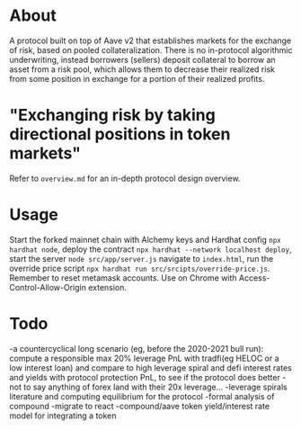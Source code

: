 # About 
A protocol built on top of Aave v2 that establishes markets for the exchange of risk, based on pooled collateralization. There is no in-protocol algorithmic underwriting, instead borrowers (sellers) deposit collateral to borrow an asset from a risk pool, which allows them to decrease their realized risk from some position in exchange for a portion of their realized profits. 

# "Exchanging risk by taking directional positions in token markets"
Refer to `overview.md` for an in-depth protocol design overview. 

# Usage
Start the forked mainnet chain with Alchemy keys and Hardhat config `npx hardhat node`, deploy the contract `npx hardhat --network localhost deploy`, start the server `node src/app/server.js` navigate to `index.html`, run the override price script `npx hardhat run src/srcipts/override-price.js`. Remember to reset metamask accounts. Use on Chrome with Access-Control-Allow-Origin extension.

# Todo
-a countercyclical long scenario (eg, before the 2020-2021 bull run): compute a responsible max 20% leverage PnL with tradfi(eg HELOC or a low interest loan) and compare to high leverage spiral and defi interest rates and yields with protocol protection PnL, to see if the protocol does better
-not to say anything of forex land with their 20x leverage...
-leverage spirals literature and computing equilibrium for the protocol
-formal analysis of compound
-migrate to react
-compound/aave token yield/interest rate model for integrating a token 
